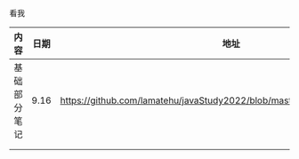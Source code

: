 看我

| 内容         | 日期 | 地址                                                         |
| ------------ | ---- | ------------------------------------------------------------ |
| 基础部分笔记 | 9.16 | https://github.com/lamatehu/javaStudy2022/blob/master/markdown/standest.md |
|              |      |                                                              |
|              |      |                                                              |

